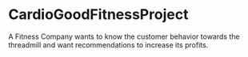 # CardioGoodFitnessProject
A Fitness Company wants to know the customer behavior towards the threadmill and want recommendations to increase its profits.
